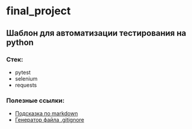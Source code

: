 # final_project

## Шаблон для автоматизации тестирования на python

### Стек:
- pytest
- selenium
- requests

### Полезные ссылки:
- [Подсказка по markdown](https://www.markdownguide.org/)
- [Генератор файла .gitignore](https://www.toptal.com/developers/gitignore/)